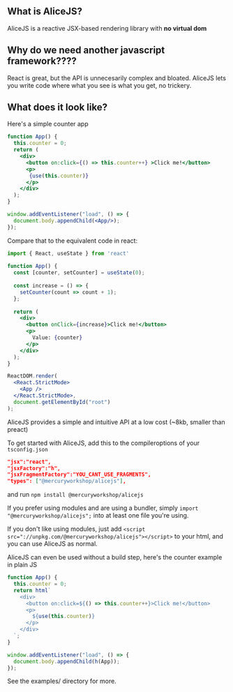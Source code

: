 ## What is AliceJS?
AliceJS is a reactive JSX-based rendering library with **no virtual dom**

## Why do we need another javascript framework????
React is great, but the API is unnecesarily complex and bloated. AliceJS lets you write code where what you see is what you get, no trickery.

## What does it look like?
Here's a simple counter app
```jsx
function App() {
  this.counter = 0;
  return (
    <div>
      <button on:click={() => this.counter++} >Click me!</button>
      <p>
       {use(this.counter)}
      </p>
    </div>
  );
}

window.addEventListener("load", () => {
  document.body.appendChild(<App/>);
});
```

Compare that to the equivalent code in react:
```jsx
import { React, useState } from 'react'
 
function App() {
  const [counter, setCounter] = useState(0);
 
  const increase = () => {
    setCounter(count => count + 1);
  };
 
  return (
    <div>
      <button onClick={increase}>Click me!</button>
      <p>
        Value: {counter}
      </p>
    </div>
  );
}

ReactDOM.render(
  <React.StrictMode>
    <App />
  </React.StrictMode>,
  document.getElementById("root")
);
```

AliceJS provides a simple and intuitive API at a low cost (~8kb, smaller than preact)

To get started with AliceJS, add this to the compileroptions of your `tsconfig.json`
```json
"jsx":"react",
"jsxFactory":"h",
"jsxFragmentFactory":"YOU_CANT_USE_FRAGMENTS",
"types": ["@mercuryworkshop/alicejs"],
```
and run `npm install @mercuryworkshop/alicejs`

If you prefer using modules and are using a bundler, simply `import "@mercuryworkshop/alicejs";` into at least one file you're using.

If you don't like using modules, just add `<script src="://unpkg.com/@mercuryworkshop/alicejs"></script>` to your html, and you can use AliceJS as normal.

AliceJS can even be used without a build step, here's the counter example in plain JS
```javascript
function App() {
  this.counter = 0;
  return html`
    <div>
      <button on:click=${() => this.counter++}>Click me!</button>
      <p>
        ${use(this.counter)}
      </p>
    </div>
  `;
}

window.addEventListener("load", () => {
  document.body.appendChild(h(App));
});
```


See the examples/ directory for more.
